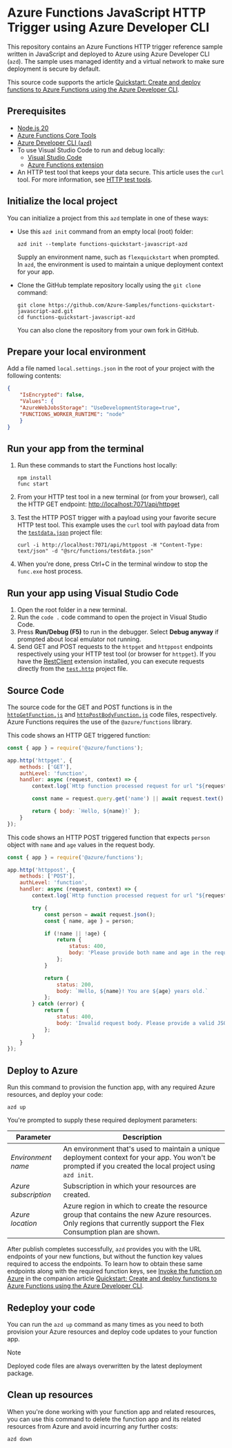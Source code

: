 <!--
---
name: Azure Functions JavaScript HTTP Trigger using Azure Developer CLI
description: This repository contains an Azure Functions HTTP trigger quickstart written in JavaScript and deployed to Azure Functions Flex Consumption using the Azure Developer CLI (azd). The sample uses managed identity and a virtual network to make sure deployment is secure by default.
page_type: sample
languages:
- azdeveloper
- bicep
- nodejs
- javascript
products:
- azure
- azure-functions
- entra-id
urlFragment: functions-quickstart-javascript-azd
---
-->

# Azure Functions JavaScript HTTP Trigger using Azure Developer CLI

This repository contains an Azure Functions HTTP trigger reference sample written in JavaScript and deployed to Azure using Azure Developer CLI (`azd`). The sample uses managed identity and a virtual network to make sure deployment is secure by default.

This source code supports the article [Quickstart: Create and deploy functions to Azure Functions using the Azure Developer CLI](https://learn.microsoft.com/azure/azure-functions/create-first-function-azure-developer-cli?pivots=programming-language-javascript).

## Prerequisites

+ [Node.js 20](https://www.nodejs.org/) 
+ [Azure Functions Core Tools](https://learn.microsoft.com/azure/azure-functions/functions-run-local?pivots=programming-language-javascript#install-the-azure-functions-core-tools)
+ [Azure Developer CLI (`azd`)](https://learn.microsoft.com/azure/developer/azure-developer-cli/install-azd)
+ To use Visual Studio Code to run and debug locally:
  + [Visual Studio Code](https://code.visualstudio.com/)
  + [Azure Functions extension](https://marketplace.visualstudio.com/items?itemName=ms-azuretools.vscode-azurefunctions)
+ An HTTP test tool that keeps your data secure. This article uses the `curl` tool. For more information, see [HTTP test tools](https://learn.microsoft.com/azure/azure-functions/functions-develop-local#http-test-tools).

## Initialize the local project

You can initialize a project from this `azd` template in one of these ways:

+ Use this `azd init` command from an empty local (root) folder:

    ```shell
    azd init --template functions-quickstart-javascript-azd
    ```

    Supply an environment name, such as `flexquickstart` when prompted. In `azd`, the environment is used to maintain a unique deployment context for your app.

+ Clone the GitHub template repository locally using the `git clone` command:

    ```shell
    git clone https://github.com/Azure-Samples/functions-quickstart-javascript-azd.git
    cd functions-quickstart-javascript-azd
    ```

    You can also clone the repository from your own fork in GitHub.

## Prepare your local environment

Add a file named `local.settings.json` in the root of your project with the following contents:

```json
{
    "IsEncrypted": false,
    "Values": {
    "AzureWebJobsStorage": "UseDevelopmentStorage=true",
    "FUNCTIONS_WORKER_RUNTIME": "node"
    }
}
```

## Run your app from the terminal

1. Run these commands to start the Functions host locally:

    ```shell
    npm install
    func start
    ```

1. From your HTTP test tool in a new terminal (or from your browser), call the HTTP GET endpoint: <http://localhost:7071/api/httpget>

1. Test the HTTP POST trigger with a payload using your favorite secure HTTP test tool. This example uses the `curl` tool with payload data from the [`testdata.json`](./src/functions/testdata.json) project file:

    ```shell
    curl -i http://localhost:7071/api/httppost -H "Content-Type: text/json" -d "@src/functions/testdata.json"
    ```

1. When you're done, press Ctrl+C in the terminal window to stop the `func.exe` host process.

## Run your app using Visual Studio Code

1. Open the root folder in a new terminal.
1. Run the `code .` code command to open the project in Visual Studio Code.
1. Press **Run/Debug (F5)** to run in the debugger. Select **Debug anyway** if prompted about local emulator not running.
1. Send GET and POST requests to the `httpget` and `httppost` endpoints respectively using your HTTP test tool (or browser for `httpget`). If you have the [RestClient](https://marketplace.visualstudio.com/items?itemName=humao.rest-client) extension installed, you can execute requests directly from the [`test.http`](./src/functions/test.http) project file.

## Source Code

The source code for the GET and POST functions is in the [`httpGetFunction.js`](./src/functions/httpGetFunction.js) and [`httpPostBodyFunction.js`](./src/functions/httpPostBodyFunction.js) code files, respectively. Azure Functions requires the use of the `@azure/functions` library.

This code shows an HTTP GET triggered function:

```javascript
const { app } = require('@azure/functions');

app.http('httpget', {
    methods: ['GET'],
    authLevel: 'function',
    handler: async (request, context) => {
        context.log(`Http function processed request for url "${request.url}"`);

        const name = request.query.get('name') || await request.text() || 'world';

        return { body: `Hello, ${name}!` };
    }
});
```

This code shows an HTTP POST triggered function that expects `person` object with `name` and `age` values in the request body.

```javascript
const { app } = require('@azure/functions');

app.http('httppost', {
    methods: ['POST'],
    authLevel: 'function',
    handler: async (request, context) => {
        context.log(`Http function processed request for url "${request.url}"`);

        try {
            const person = await request.json();
            const { name, age } = person;

            if (!name || !age) {
                return {
                    status: 400,
                    body: 'Please provide both name and age in the request body.'
                };
            }

            return {
                status: 200,
                body: `Hello, ${name}! You are ${age} years old.`
            };
        } catch (error) {
            return {
                status: 400,
                body: 'Invalid request body. Please provide a valid JSON object with name and age.'
            };
        }
    }
});
```

## Deploy to Azure

Run this command to provision the function app, with any required Azure resources, and deploy your code:

```shell
azd up
```

You're prompted to supply these required deployment parameters:

| Parameter | Description |
| ---- | ---- |
| _Environment name_ | An environment that's used to maintain a unique deployment context for your app. You won't be prompted if you created the local project using `azd init`.|
| _Azure subscription_ | Subscription in which your resources are created.|
| _Azure location_ | Azure region in which to create the resource group that contains the new Azure resources. Only regions that currently support the Flex Consumption plan are shown.|

After publish completes successfully, `azd` provides you with the URL endpoints of your new functions, but without the function key values required to access the endpoints. To learn how to obtain these same endpoints along with the required function keys, see [Invoke the function on Azure](https://learn.microsoft.com/azure/azure-functions/create-first-function-azure-developer-cli?pivots=programming-language-javascript#invoke-the-function-on-azure) in the companion article [Quickstart: Create and deploy functions to Azure Functions using the Azure Developer CLI](https://learn.microsoft.com/azure/azure-functions/create-first-function-azure-developer-cli?pivots=programming-language-javascript).

## Redeploy your code

You can run the `azd up` command as many times as you need to both provision your Azure resources and deploy code updates to your function app. 

>[!NOTE]
>Deployed code files are always overwritten by the latest deployment package.

## Clean up resources

When you're done working with your function app and related resources, you can use this command to delete the function app and its related resources from Azure and avoid incurring any further costs:

```shell
azd down
```
